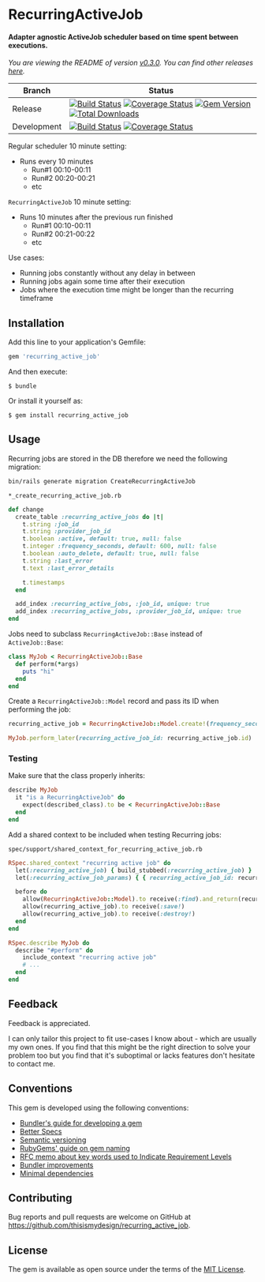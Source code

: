 # RecurringActiveJob

#### Adapter agnostic ActiveJob scheduler based on time spent between executions.

<!--- Version informartion -->
*You are viewing the README of version [v0.3.0](https://github.com/thisismydesign/recurring_active_job/releases/tag/v0.3.0). You can find other releases [here](https://github.com/thisismydesign/recurring_active_job/releases).*
<!--- Version informartion end -->

| Branch | Status |
| ------ | ------ |
| Release | [![Build Status](https://travis-ci.org/thisismydesign/recurring_active_job.svg?branch=release)](https://travis-ci.org/thisismydesign/recurring_active_job)   [![Coverage Status](https://coveralls.io/repos/github/thisismydesign/recurring_active_job/badge.svg?branch=release)](https://coveralls.io/github/thisismydesign/recurring_active_job?branch=release)   [![Gem Version](https://badge.fury.io/rb/recurring_active_job.svg)](https://badge.fury.io/rb/recurring_active_job)   [![Total Downloads](http://ruby-gem-downloads-badge.herokuapp.com/recurring_active_job?type=total)](https://rubygems.org/gems/recurring_active_job) |
| Development | [![Build Status](https://travis-ci.org/thisismydesign/recurring_active_job.svg?branch=master)](https://travis-ci.org/thisismydesign/recurring_active_job)   [![Coverage Status](https://coveralls.io/repos/github/thisismydesign/recurring_active_job/badge.svg?branch=master)](https://coveralls.io/github/thisismydesign/recurring_active_job?branch=master) |

Regular scheduler 10 minute setting:
- Runs every 10 minutes
  - Run#1 00:10-00:11
  - Run#2 00:20-00:21
  - etc

`RecurringActiveJob` 10 minute setting:
- Runs 10 minutes after the previous run finished
  - Run#1 00:10-00:11
  - Run#2 00:21-00:22
  - etc

Use cases:
- Running jobs constantly without any delay in between
- Running jobs again some time after their execution
- Jobs where the execution time might be longer than the recurring timeframe

## Installation

Add this line to your application's Gemfile:

```ruby
gem 'recurring_active_job'
```

And then execute:

    $ bundle

Or install it yourself as:

    $ gem install recurring_active_job

## Usage

Recurring jobs are stored in the DB therefore we need the following migration:

```bash
bin/rails generate migration CreateRecurringActiveJob
```

`*_create_recurring_active_job.rb`
```ruby
def change
  create_table :recurring_active_jobs do |t|
    t.string :job_id
    t.string :provider_job_id
    t.boolean :active, default: true, null: false
    t.integer :frequency_seconds, default: 600, null: false
    t.boolean :auto_delete, default: true, null: false
    t.string :last_error
    t.text :last_error_details

    t.timestamps
  end

  add_index :recurring_active_jobs, :job_id, unique: true
  add_index :recurring_active_jobs, :provider_job_id, unique: true
end
```

Jobs need to subclass `RecurringActiveJob::Base` instead of `ActiveJob::Base`:

```ruby
class MyJob < RecurringActiveJob::Base
  def perform(*args)
    puts "hi"
  end
end
```

Create a `RecurringActiveJob::Model` record and pass its ID when performing the job:

```ruby
recurring_active_job = RecurringActiveJob::Model.create!(frequency_seconds: 10)

MyJob.perform_later(recurring_active_job_id: recurring_active_job.id)
```

### Testing

Make sure that the class properly inherits:

```ruby
describe MyJob
  it "is a RecurringActiveJob" do
    expect(described_class).to be < RecurringActiveJob::Base
  end
end
```

Add a shared context to be included when testing Recurring jobs:

`spec/support/shared_context_for_recurring_active_job.rb`
```ruby
RSpec.shared_context "recurring active job" do
  let(:recurring_active_job) { build_stubbed(:recurring_active_job) }
  let(:recurring_active_job_params) { { recurring_active_job_id: recurring_active_job.id } }

  before do
    allow(RecurringActiveJob::Model).to receive(:find).and_return(recurring_active_job)
    allow(recurring_active_job).to receive(:save!)
    allow(recurring_active_job).to receive(:destroy!)
  end
end
```

```ruby
RSpec.describe MyJob do
  describe "#perform" do
    include_context "recurring active job"
    # ...
  end
end
```

## Feedback

Feedback is appreciated.

I can only tailor this project to fit use-cases I know about - which are usually my own ones. If you find that this might be the right direction to solve your problem too but you find that it's suboptimal or lacks features don't hesitate to contact me.

## Conventions

This gem is developed using the following conventions:
- [Bundler's guide for developing a gem](http://bundler.io/v1.14/guides/creating_gem.html)
- [Better Specs](http://www.betterspecs.org/)
- [Semantic versioning](http://semver.org/)
- [RubyGems' guide on gem naming](http://guides.rubygems.org/name-your-gem/)
- [RFC memo about key words used to Indicate Requirement Levels](https://tools.ietf.org/html/rfc2119)
- [Bundler improvements](https://github.com/thisismydesign/bundler-improvements)
- [Minimal dependencies](http://www.mikeperham.com/2016/02/09/kill-your-dependencies/)

## Contributing

Bug reports and pull requests are welcome on GitHub at https://github.com/thisismydesign/recurring_active_job.

## License

The gem is available as open source under the terms of the [MIT License](http://opensource.org/licenses/MIT).
